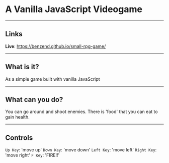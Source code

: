 # A Vanilla JavaScript Videogame

---

## Links

**Live**: https://benzend.github.io/small-rpg-game/

---

## What is it?

As a simple game built with vanilla JavaScript

---

## What can you do?

You can go around and shoot enemies. There is 'food' that you can eat to gain health. 

---

## Controls

`Up Key`: 'move up'
`Down Key`: 'move down'
`Left Key`: 'move left'
`Right Key`: 'move right'
`F Key`: 'FIRE!!'
